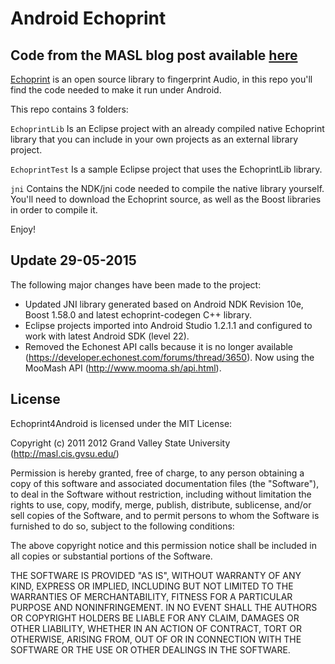 # Android Echoprint

## Code from the MASL blog post available [here](http://masl.cis.gvsu.edu/2012/01/25/android-echoprint/)

[Echoprint](http://echoprint.me) is an open source library to fingerprint Audio, in this repo you'll find the code needed to make it run under Android.

This repo contains 3 folders:

`EchoprintLib` Is an Eclipse project with an already compiled native Echoprint library that you can include in your own projects as an external library project.

`EchoprintTest` Is a sample Eclipse project that uses the EchoprintLib library.

`jni` Contains the NDK/jni code needed to compile the native library yourself. You'll need to download the Echoprint source, as well as the Boost libraries in order to compile it.

Enjoy!

## Update 29-05-2015

The following major changes have been made to the project:
* Updated JNI library generated based on Android NDK Revision 10e, Boost 1.58.0 and latest echoprint-codegen C++ library.
* Eclipse projects imported into Android Studio 1.2.1.1 and configured to work with latest Android SDK (level 22).
* Removed the Echonest API calls because it is no longer available (https://developer.echonest.com/forums/thread/3650). Now using the MooMash API (http://www.mooma.sh/api.html).

## License

Echoprint4Android is licensed under the MIT License:

  Copyright (c) 2011 2012 Grand Valley State University (http://masl.cis.gvsu.edu/)

  Permission is hereby granted, free of charge, to any person obtaining a copy
  of this software and associated documentation files (the "Software"), to deal
  in the Software without restriction, including without limitation the rights
  to use, copy, modify, merge, publish, distribute, sublicense, and/or sell
  copies of the Software, and to permit persons to whom the Software is
  furnished to do so, subject to the following conditions:

  The above copyright notice and this permission notice shall be included in
  all copies or substantial portions of the Software.

  THE SOFTWARE IS PROVIDED "AS IS", WITHOUT WARRANTY OF ANY KIND, EXPRESS OR
  IMPLIED, INCLUDING BUT NOT LIMITED TO THE WARRANTIES OF MERCHANTABILITY,
  FITNESS FOR A PARTICULAR PURPOSE AND NONINFRINGEMENT. IN NO EVENT SHALL THE
  AUTHORS OR COPYRIGHT HOLDERS BE LIABLE FOR ANY CLAIM, DAMAGES OR OTHER
  LIABILITY, WHETHER IN AN ACTION OF CONTRACT, TORT OR OTHERWISE, ARISING FROM,
  OUT OF OR IN CONNECTION WITH THE SOFTWARE OR THE USE OR OTHER DEALINGS IN
  THE SOFTWARE.
